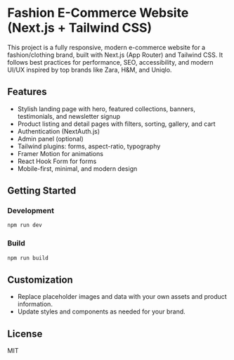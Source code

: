 # Fashion E-Commerce Website (Next.js + Tailwind CSS)

This project is a fully responsive, modern e-commerce website for a fashion/clothing brand, built with Next.js (App Router) and Tailwind CSS. It follows best practices for performance, SEO, accessibility, and modern UI/UX inspired by top brands like Zara, H&M, and Uniqlo.

## Features

- Stylish landing page with hero, featured collections, banners, testimonials, and newsletter signup
- Product listing and detail pages with filters, sorting, gallery, and cart
- Authentication (NextAuth.js)
- Admin panel (optional)
- Tailwind plugins: forms, aspect-ratio, typography
- Framer Motion for animations
- React Hook Form for forms
- Mobile-first, minimal, and modern design

## Getting Started

### Development

```sh
npm run dev
```

### Build

```sh
npm run build
```

## Customization

- Replace placeholder images and data with your own assets and product information.
- Update styles and components as needed for your brand.

## License

MIT
